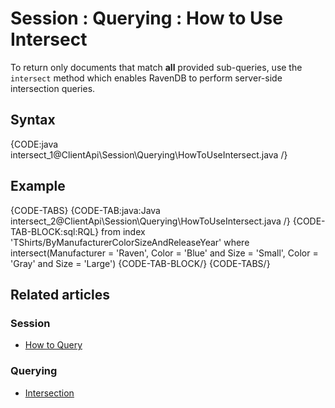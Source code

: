 # Session : Querying : How to Use Intersect

To return only documents that match **all** provided sub-queries, use the `intersect` method which enables RavenDB to perform server-side intersection queries.

## Syntax

{CODE:java intersect_1@ClientApi\Session\Querying\HowToUseIntersect.java /}

## Example

{CODE-TABS}
{CODE-TAB:java:Java intersect_2@ClientApi\Session\Querying\HowToUseIntersect.java /}
{CODE-TAB-BLOCK:sql:RQL}
from index 'TShirts/ByManufacturerColorSizeAndReleaseYear' 
where intersect(Manufacturer = 'Raven', Color = 'Blue' and Size = 'Small', Color = 'Gray' and Size = 'Large')
{CODE-TAB-BLOCK/}
{CODE-TABS/}

## Related articles

### Session

- [How to Query](../../../client-api/session/querying/how-to-query)

### Querying

- [Intersection](../../../indexes/querying/intersection)

